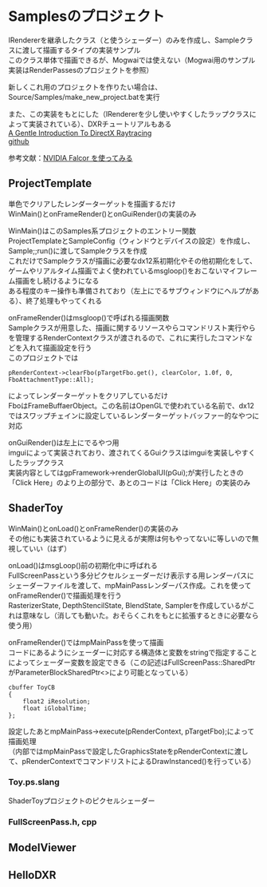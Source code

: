 # Samplesのプロジェクト


IRendererを継承したクラス（と使うシェーダー）のみを作成し、Sampleクラスに渡して描画するタイプの実装サンプル  
このクラス単体で描画できるが、Mogwaiでは使えない（Mogwai用のサンプル実装はRenderPassesのプロジェクトを参照）  

新しくこれ用のプロジェクトを作りたい場合は、Source/Samples/make_new_project.batを実行  

また、この実装をもとにした（IRendererを少し使いやすくしたラップクラスによって実装されている）、DXRチュートリアルもある  
[A Gentle Introduction To DirectX Raytracing](http://cwyman.org/code/dxrTutors/dxr_tutors.md.html)  
[github](https://github.com/NVIDIAGameWorks/GettingStartedWithRTXRayTracing)  

参考文献：[NVIDIA Falcor を使ってみる](https://shikihuiku.github.io/post/falcor_getting_started/  )

## ProjectTemplate
単色でクリアしたレンダーターゲットを描画するだけ  
WinMain()とonFrameRender()とonGuiRender()の実装のみ  

WinMain()はこのSamples系プロジェクトのエントリー関数  
ProjectTemplateとSampleConfig（ウィンドウとデバイスの設定）を作成し、Sample;;run()に渡してSampleクラスを作成  
これだけでSampleクラスが描画に必要なdx12系初期化やその他初期化をして、ゲームやリアルタイム描画でよく使われているmsgloop()をおこないマイフレーム描画をし続けるようになる  
ある程度のキー操作も準備されており（左上にでるサブウィンドウにヘルプがある）、終了処理もやってくれる  

onFrameRender()はmsgloop()で呼ばれる描画関数  
Sampleクラスが用意した、描画に関するリソースやらコマンドリスト実行やらを管理するRenderContextクラスが渡されるので、これに実行したコマンドなどを入れて描画設定を行う  
このプロジェクトでは

    pRenderContext->clearFbo(pTargetFbo.get(), clearColor, 1.0f, 0, FboAttachmentType::All);
    
によってレンダーターゲットをクリアしているだけ  
FboはFrameBuffaerObject。この名前はOpenGLで使われている名前で、dx12ではスワップチェインに設定しているレンダーターゲットバッファー的なやつに対応  

onGuiRender()は左上にでるやつ用  
imguiによって実装されており、渡されてくるGuiクラスはimguiを実装しやすくしたラップクラス  
実装内容としてはgpFramework->renderGlobalUI(pGui);が実行したときの「Click Here」のより上の部分で、あとのコードは「Click Here」の実装のみ  

## ShaderToy
WinMain()とonLoad()とonFrameRender()の実装のみ  
その他にも実装されているように見えるが実際は何もやってないに等しいので無視していい（はず）  

onLoad()はmsgLoop()前の初期化中に呼ばれる  
FullScreenPassという多分ピクセルシェーダーだけ表示する用レンダーパスにシェーダーファイルを渡して、mpMainPassレンダーパス作成。これを使ってonFrameRender()で描画処理を行う  
RasterizerState, DepthStencilState, BlendState, Samplerを作成しているがこれは意味なし（消しても動いた。おそらくこれをもとに拡張するときに必要なら使う用）  

onFrameRender()ではmpMainPassを使って描画  
コードにあるようにシェーダーに対応する構造体と変数をstringで指定することによってシェーダー変数を設定できる（この記述はFullScreenPass::SharedPtrがParameterBlockSharedPtr<>により可能となっている）  

    cbuffer ToyCB
    {
        float2 iResolution;
        float iGlobalTime;
    };
設定したあとmpMainPass->execute(pRenderContext, pTargetFbo);によって描画処理  
（内部ではmpMainPassで設定したGraphicsStateをpRenderContextに渡して、pRenderContextでコマンドリストによるDrawInstanced()を行っている）  

### Toy.ps.slang
ShaderToyプロジェクトのピクセルシェーダー  


### FullScreenPass.h, cpp



## ModelViewer

## HelloDXR


<!--stackedit_data:
eyJoaXN0b3J5IjpbMTMzODg5MDA1MCwyMDczODIwMTUxLC0xNT
I3MzQyOTczLC04Mzg1MDIyNzcsLTM2NTE5MjIsLTEwOTU1NTYz
MDMsLTEwMTc5OTI5MzksLTEyOTc4MjY3Myw4MjQ1NzAxNzMsMT
A2MDMzNjA5OSwtMTQ3NDcwMDIyLC0xNjQ0NTQ3MDU4LC0xNTg2
Njk0NDQ5LDE3Nzg5MTk1OTcsMzAyMjA1ODg3LDk0NjQ3ODI5My
w3NTY1NzI3ODldfQ==
-->